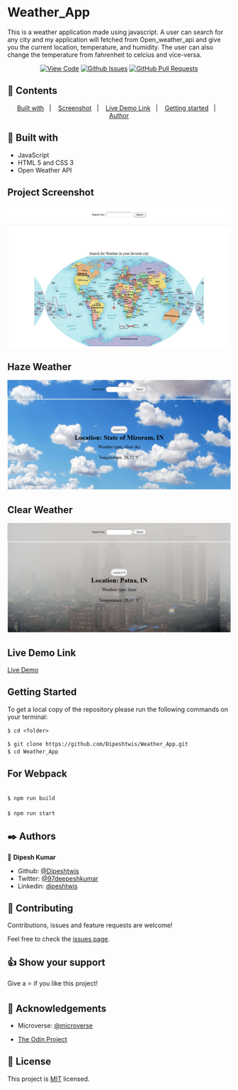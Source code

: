 # Weather_App

This is a weather application made using javascript. A user can search for any city and my application will fetched from Open_weather_api and give you the current location, temperature, and humidity. The user can also change the temperature from fahrenheit to celcius and vice-versa.

<div align="center">

[![View Code](https://img.shields.io/badge/View%20-Code-green)](https://github.com/Dipeshtwis/Weather_App/JS-to-do-list)
[![Github Issues](https://img.shields.io/badge/GitHub-Issues-orange)](https://github.com/Dipeshtwis/Weather_App/issues)
[![GitHub Pull Requests](https://img.shields.io/badge/GitHub-Pull%20Requests-blue)](https://github.com/Dipeshtwis/Weather_App/pulls)

</div>

## 📝 Contents

<p align="center">
<a href="#with">Built with</a>&nbsp;&nbsp;&nbsp;|&nbsp;&nbsp;&nbsp;
<a href="#sc">Screenshot</a>&nbsp;&nbsp;&nbsp;|&nbsp;&nbsp;&nbsp;
<a href="#ll">Live Demo Link</a>&nbsp;&nbsp;&nbsp;|&nbsp;&nbsp;&nbsp;
<a href="#gs">Getting started</a>&nbsp;&nbsp;&nbsp;|&nbsp;&nbsp;&nbsp;
<a href="#author">Author</a>
</p>

## 🔧 Built with<a name = "with"></a>

- JavaScript
- HTML 5 and CSS 3
- Open Weather API

## Project Screenshot <a name = "sc"></a>

![Home-Page](dist/assets/img/Screenshot_1.png)

## Haze Weather

![Haze-Weather](dist/assets/img/Screenshot_2.png)


## Clear Weather

![Clear-Sky](dist/assets/img/Screenshot_3.png)


## Live Demo Link <a name = "ll"></a>

[Live Demo](https://worldweatherinfo.netlify.app/)


## Getting Started <a name = "gs"></a>

To get a local copy of the repository please run the following commands on your terminal:

```
$ cd <folder>
```

~~~bash
$ git clone https://github.com/Dipeshtwis/Weather_App.git
$ cd Weather_App

~~~

## For Webpack

~~~bash

$ npm run build

$ npm run start

~~~


## ✒️  Authors <a name = "author"></a>


👤 **Dipesh Kumar**

- Github: [@Dipeshtwis](https://github.com/Dipeshtwis)
- Twitter: [@97deepeshkumar](https://twitter.com/97deepeshkumar)
- Linkedin: [dipeshtwis](https://www.linkedin.com/in/dipeshtwis/)



## 🤝 Contributing

Contributions, issues and feature requests are welcome!

Feel free to check the [issues page](https://github.com/Dipeshtwis/Weather_App/issues).


## 👍 Show your support

Give a ⭐️ if you like this project!

## :clap: Acknowledgements

- Microverse: [@microverse](https://www.microverse.org/)

- [The Odin Project](https://www.theodinproject.com/courses/javascript/lessons/weather-app)

## 📝 License

This project is [MIT](./LICENSE) licensed.
